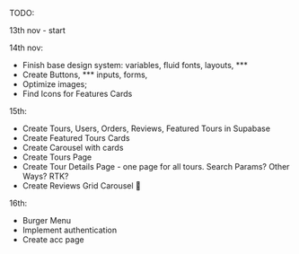 TODO:

13th nov - start

14th nov:

- Finish base design system: variables, fluid fonts, layouts, \*\*\*
- Create Buttons, \*\*\* inputs, forms,
- Optimize images;
- Find Icons for Features Cards

15th:

- Create Tours, Users, Orders, Reviews, Featured Tours in Supabase
- Create Featured Tours Cards
- Create Carousel with cards
- Create Tours Page
- Create Tour Details Page - one page for all tours. Search Params? Other Ways? RTK?
- Create Reviews Grid Carousel 🤨

16th:

- Burger Menu
- Implement authentication
- Create acc page
